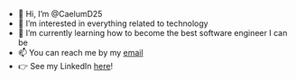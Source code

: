 - 👋 Hi, I’m @CaelumD25
- 👀 I’m interested in everything related to technology
- 🌱 I’m currently learning how to become the best software engineer I can be
- 📫 You can reach me by my [email](mailto:caelumd25@gmail.com)
- 👉 See my LinkedIn [here](https://www.linkedin.com/in/caelum-dudek-75b8a115a/)!

